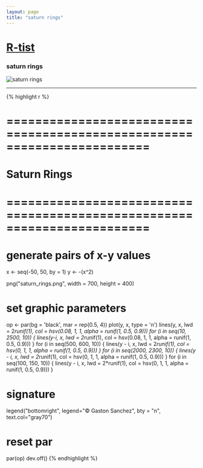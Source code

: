 ```yaml
---
layout: page
title: "saturn rings"
---
```


# [R-tist](/artista) 

### saturn rings 

![saturn rings](../../images/artista/saturn_rings.png) 

-----

{% highlight r %} 
# ======================================================================== 
# Saturn Rings 
# ======================================================================== 
# generate pairs of x-y values 
x <- seq(-50, 50, by = 1) 
y <- -(x^2) 
 
 
png("saturn_rings.png", width = 700, height = 400) 
# set graphic parameters 
op <- par(bg = 'black', mar = rep(0.5, 4)) 
plot(y, x, type = 'n') 
lines(y, x, lwd = 2*runif(1), col = hsv(0.08, 1, 1, alpha = runif(1, 0.5, 0.9))) 
for (i in seq(10, 2500, 10)) 
{ 
  lines(y-i, x, lwd = 2*runif(1), col = hsv(0.08, 1, 1, alpha = runif(1, 0.5, 0.9))) 
} 
for (i in seq(500, 600, 10)) 
{ 
  lines(y - i, x, lwd = 2*runif(1), col = hsv(0, 1, 1, alpha = runif(1, 0.5, 0.9))) 
} 
for (i in seq(2000, 2300, 10)) 
{ 
  lines(y - i, x, lwd = 2*runif(1), col = hsv(0, 1, 1, alpha = runif(1, 0.5, 0.9))) 
} 
for (i in seq(100, 150, 10)) 
{ 
  lines(y - i, x, lwd = 2*runif(1), col = hsv(0, 1, 1, alpha = runif(1, 0.5, 0.9))) 
} 
# signature 
legend("bottomright", legend="© Gaston Sanchez", bty = "n",  
       text.col="gray70") 
# reset par 
par(op) 
dev.off() 
{% endhighlight %} 
